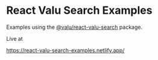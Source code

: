 # React Valu Search Examples

Examples using the [@valu/react-valu-search](https://docs.valusearch.pro/react-valu-search/introduction) package.

Live at

<https://react-valu-search-examples.netlify.app/>
